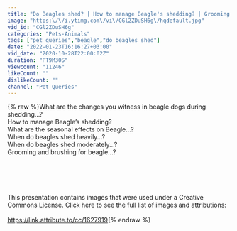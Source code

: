 ```yaml
---
title: "Do Beagles shed? | How to manage Beagle's shedding? | Grooming and brushing for beagle |"
image: "https:\/\/i.ytimg.com\/vi\/CGl2ZDuSH6g\/hqdefault.jpg"
vid_id: "CGl2ZDuSH6g"
categories: "Pets-Animals"
tags: ["pet queries","beagle","do beagles shed"]
date: "2022-01-23T16:16:27+03:00"
vid_date: "2020-10-28T22:00:02Z"
duration: "PT9M30S"
viewcount: "11246"
likeCount: ""
dislikeCount: ""
channel: "Pet Queries"
---
```

{% raw %}What are the changes you witness in beagle dogs during shedding...?<br />How to manage Beagle’s shedding?<br />What are the seasonal effects on Beagle...?<br />When do beagles shed heavily...?<br />When do beagles shed moderately...?<br />Grooming and brushing for beagle...?<br /><br /><br /><br /><br /><br />This presentation contains images that were used under a Creative Commons License. Click here to see the full list of images and attributions:<br /><br /><a rel="nofollow" target="blank" href="https://link.attribute.to/cc/1627919">https://link.attribute.to/cc/1627919</a>{% endraw %}
